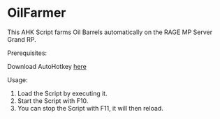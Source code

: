 # OilFarmer
This AHK Script farms Oil Barrels automatically on the RAGE MP Server Grand RP.

Prerequisites:

Download AutoHotkey <a href="https://www.autohotkey.com/">here</a>

Usage:

1. Load the Script by executing it.
2. Start the Script with F10.
3. You can stop the Script with F11, it will then reload.
